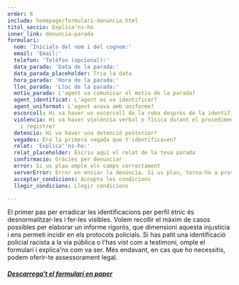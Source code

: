 ```yaml
---
order: 6
include: homepage/formulari-denuncia.html
titol_seccio: Explica'ns-ho
inner_link: denuncia-parada
formulari:
  nom: 'Inicials del nom i del cognom:'
  email: 'Email:'
  telefon: 'Telèfon (opcional):'
  data_parada: 'Data de la parada:'
  data_parada_placeholder: Tria la data
  hora_parada: 'Hora de la parada:'
  lloc_parada: 'Lloc de la parada:'
  motiu_parada: L'agent va comunicar el motiu de la parada?
  agent_identificat: L'agent es va identificar?
  agent_uniformat: L'agent anava amb uniforme?
  escorcoll: Hi va haver un escorcoll de la roba després de la identificació?
  violencia: Hi va haver violència verbal o física durant el procediment d'identificació
    i registre?
  detencio: Hi va haver una detenció posterior?
  vegades: Era la primera vegada que t'identificaven?
  relat: 'Explica''ns-ho:'
  relat_placeholder: Escriu aquí el relat de la teva parada
  confirmacio: Gràcies per denunciar
  error: Si us plau omple els camps correctament
  serverError: Error en enviar la denúncia. Si us plau, torna-ho a provar en uns minuts
  acceptar_condicions: Accepto les condicions
  llegir_condicions: Llegir condicions

---
```

El primer pas per erradicar les identificacions per perfil ètnic és desnormalitzar-les i fer-les visibles. Volem recollir el màxim de casos possibles per elaborar un informe rigorós, que dimensioni aquesta injustícia i ens permeti incidir en els protocols policials. Si has patit una identificació policial racista a la via pública o l'has vist com a testimoni, omple el formulari i explica'ns com va ser. Més endavant, en cas que ho necessitis, podem oferir-te assessorament legal.

###### [**_Descarrega't el formulari en paper_**](https://app.forestry.io/sites/dqvzk42ka1wppa/body-media//assets/img/Formulario_2_idiomas.pdf "Descarrega't el formulari en paper")